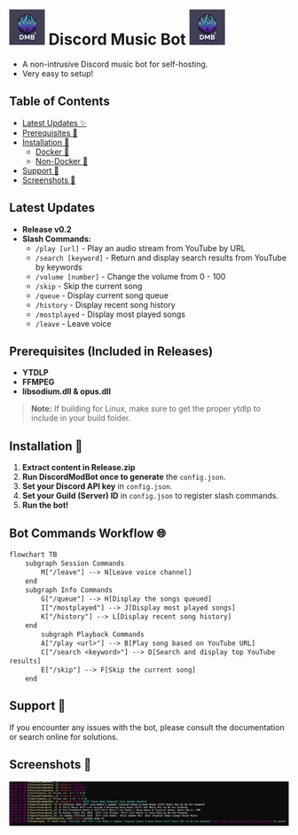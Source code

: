 #  <img src="https://raw.githubusercontent.com/EZroot/DiscordMusicBot/main/DiscordMusicBot/Imgs/2b1b1cb5-2446-46d7-848e-e9c418b5de91.webp" alt="drawing" width="64"/>  Discord Music Bot   <img src="https://raw.githubusercontent.com/EZroot/DiscordMusicBot/main/DiscordMusicBot/Imgs/2b1b1cb5-2446-46d7-848e-e9c418b5de91.webp" alt="drawing" width="64"/>

- A non-intrusive Discord music bot for self-hosting.
- Very easy to setup!

## Table of Contents

- [Latest Updates ✨](#latest-updates-)
- [Prerequisites 🚧](#prerequisites-)
- [Installation 📝](#installation-)
  - [Docker 🐳](#docker-)
  - [Non-Docker 💪](#non-docker-)
- [Support 📝](#support-)
- [Screenshots 📸](#screenshots-)
  
## Latest Updates

- **Release v0.2**
- **Slash Commands:**
  - `/play [url]` - Play an audio stream from YouTube by URL
  - `/search [keyword]` - Return and display search results from YouTube by keywords
  - `/volume [number]` - Change the volume from 0 - 100
  - `/skip` - Skip the current song
  - `/queue` - Display current song queue
  - `/history` - Display recent song history
  - `/mostplayed` - Display most played songs
  - `/leave` - Leave voice

## Prerequisites (Included in Releases)
- **YTDLP**
- **FFMPEG**
- **libsodium.dll & opus.dll**

> **Note:** If building for Linux, make sure to get the proper ytdlp to include in your build folder.

## Installation 📝
1. **Extract content in Release.zip**
2. **Run DiscordModBot once to generate** the `config.json`.
3. **Set your Discord API key** in `config.json`.
4. **Set your Guild (Server) ID** in `config.json` to register slash commands.
5. **Run the bot!**

## Bot Commands Workflow 🌐
```mermaid
flowchart TB
    subgraph Session Commands
        M["/leave"] --> N[Leave voice channel]
    end
    subgraph Info Commands
        G["/queue"] --> H[Display the songs queued]
        I["/mostplayed"] --> J[Display most played songs]
        K["/history"] --> L[Display recent song history]
    end
		subgraph Playback Commands
        A["/play <url>"] --> B[Play song based on YouTube URL]
        C["/search <keyword>"] --> D[Search and display top YouTube results]
        E["/skip"] --> F[Skip the current song]
    end
```

## Support 📝

If you encounter any issues with the bot, please consult the documentation or search online for solutions.

## Screenshots 📸
<img src="https://raw.githubusercontent.com/EZroot/DiscordMusicBot/refs/heads/main/DiscordMusicBot/Imgs/screenshot_01.png" alt="drawing"/> 
